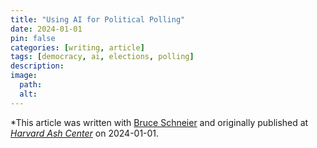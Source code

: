 ```yaml
---
title: "Using AI for Political Polling"
date: 2024-01-01
pin: false
categories: [writing, article]
tags: [democracy, ai, elections, polling]
description:
image:
  path:
  alt:
---
```


*This article was written with [Bruce Schneier](https://www.schneier.com) and originally published at *[Harvard Ash Center](https://ash.harvard.edu/articles/using-ai-for-political-polling/)* on 2024-01-01.
